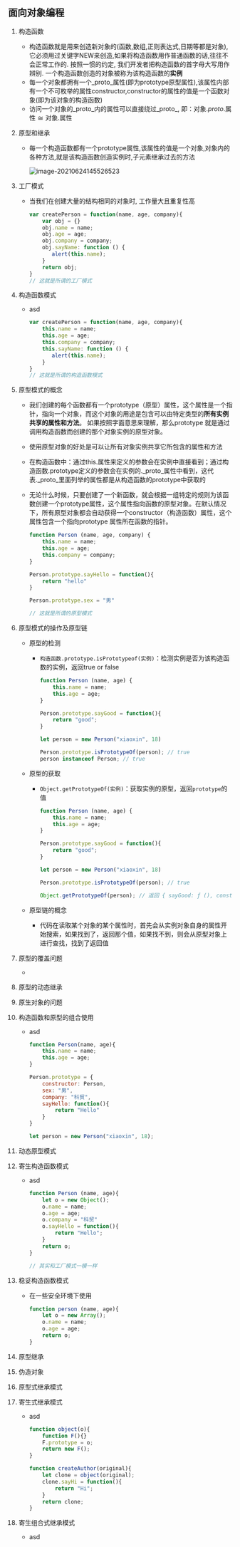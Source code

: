 ## 面向对象编程

1. 构造函数

   * 构造函数就是用来创造新对象的(函数,数组,正则表达式,日期等都是对象), 它必须用过关键字NEW来创造,如果将构造函数用作普通函数的话,往往不会正常工作的. 按照一惯的约定, 我们开发者把构造函数的首字母大写用作辨别. 一个构造函数创造的对象被称为该构造函数的**实例**
   * 每一个对象都拥有一个_proto_属性(即为prototype原型属性),该属性内部有一个不可枚举的属性constructor,constructor的属性的值是一个函数对象(即为该对象的构造函数)
   * 访问一个对象的_proto_内的属性可以直接绕过_proto_, 即：对象._proto_.属性 ≅ 对象.属性

2. 原型和继承

   * 每一个构造函数都有一个prototype属性,该属性的值是一个对象,对象内的各种方法,就是该构造函数创造实例时,子元素继承过去的方法

     ![image-20210624145526523](C:\Users\123\AppData\Roaming\Typora\typora-user-images\image-20210624145526523.png)

3. 工厂模式

   * 当我们在创建大量的结构相同的对象时, 工作量大且重复性高

     ```js
     var createPerson = function(name, age, company){
         var obj = {}
         obj.name = name;
         obj.age = age;
         obj.company = company;
         obj.sayName: function () {
     	    alert(this.name);
         }
         return obj;
     }
     // 这就是所谓的工厂模式
     ```

     

4. 构造函数模式

   * asd

     ```js
     var createPerson = function(name, age, company){
         this.name = name;
         this.age = age;
         this.company = company;
         this.sayName: function () {
     	    alert(this.name);
         }
     }
     // 这就是所谓的构造函数模式
     ```

     

5. 原型模式的概念

   * 我们创建的每个函数都有一个prototype（原型）属性，这个属性是一个指针，指向一个对象，而这个对象的用途是包含可以由特定类型的**所有实例共享的属性和方法**。 如果按照字面意思来理解，那么prototype 就是通过调用构造函数而创建的那个对象实例的原型对象。

   * 使用原型对象的好处是可以让所有对象实例共享它所包含的属性和方法

   * 在构造函数中：通过this.属性来定义的参数会在实例中直接看到；通过构造函数.prototype定义的参数会在实例的._proto_属性中看到，这代表._proto_里面列举的属性都是从构造函数的prototype中获取的

   * 无论什么时候，只要创建了一个新函数，就会根据一组特定的规则为该函数创建一个prototype属性，这个属性指向函数的原型对象。在默认情况下，所有原型对象都会自动获得一个constructor（构造函数）属性，这个属性包含一个指向prototype 属性所在函数的指针。

     ```js
     function Person (name, age, company) {
         this.name = name;
         this.age = age;
         this.company = company;
     }
     
     Person.prototype.sayHello = function(){
         return "hello"
     }
     
     Person.prototype.sex = "男"
     
     // 这就是所谓的原型模式
     ```

     

6. 原型模式的操作及原型链

   * 原型的检测
     * `构造函数.prototype.isPrototypeof(实例)`：检测实例是否为该构造函数的实例，返回true or false
     
       ```js
       function Person (name, age) {
           this.name = name;
           this.age = age;
       }
       
       Person.prototype.sayGood = function(){
           return "good";
       }
       
       let person = new Person("xiaoxin", 18)
       
       Person.prototype.isPrototypeOf(person); // true
       person instanceof Person; // true
       ```
     
       
     
   * 原型的获取
     * `Object.getPrototypeOf(实例)`：获取实例的原型，返回`prototype`的值
     
       ```js
       function Person (name, age) {
           this.name = name;
           this.age = age;
       }
       
       Person.prototype.sayGood = function(){
           return "good";
       }
       
       let person = new Person("xiaoxin", 18)
       
       Person.prototype.isPrototypeOf(person); // true
       
       Object.getPrototypeOf(person); // 返回 { sayGood: ƒ (), constructor: ƒ Person(name, age), __proto__: Object }
       ```
     
   * 原型链的概念

     * 代码在读取某个对象的某个属性时，首先会从实例对象自身的属性开始搜索，如果找到了，返回那个值，如果找不到，则会从原型对象上进行查找，找到了返回值

7. 原型的覆盖问题

   * 

8. 原型的动态继承

9. 原生对象的问题

10. 构造函数和原型的组合使用

    * asd

      ```js
      function Person(name, age){
          this.name = name;
          this.age = age;
      }
      
      Person.prototype = {
          constructor: Person,
          sex: "男",
          company: "科贸",
          sayHello: function(){
              return "Hello"
          }
      }
      
      let person = new Person("xiaoxin", 18);
      ```

      

11. 动态原型模式

12. 寄生构造函数模式

    * asd

      ```js
      function Person (name, age){
          let o = new Object();
          o.name = name;
          o.age = age;
          o.company = "科贸"
          o.sayHello = function(){
              return "Hello";
          }
          return o;
      }
      
      // 其实和工厂模式一模一样
      ```

      

13. 稳妥构造函数模式

    * 在一些安全环境下使用

      ```js
      function person (name, age){
          let o = new Array();
          o.name = name;
          o.age = age;
          return o;
      }
      
      ```
      
      

14. 原型继承

15. 伪造对象

16. 原型式继承模式

17. 寄生式继承模式

    * asd

      ```js
      function object(o){
          function F(){}
          F.prototype = o;
          return new F();
      }
      
      function createAuthor(original){
          let clone = object(original);
          clone.sayHi = function(){
              return "Hi";
          }
          return clone;
      }
      ```

      

18. 寄生组合式继承模式

    * asd

      ```js
      ```

      